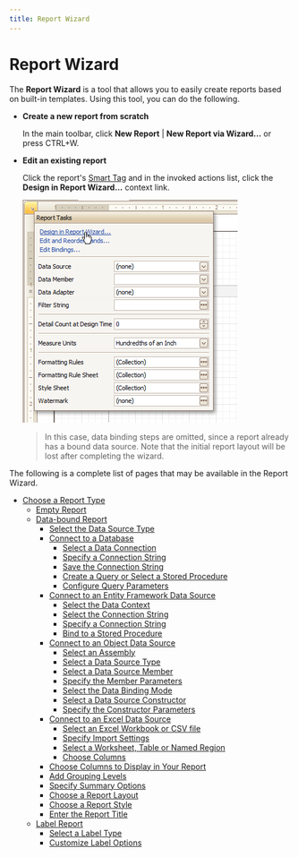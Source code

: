 ```yaml
---
title: Report Wizard
---
```

# Report Wizard
The **Report Wizard** is a tool that allows you to easily create reports based on built-in templates. Using this tool, you can do the following.
* **Create a new report from scratch**
	
	In the main toolbar, click **New Report** | **New Report via Wizard...** or press CTRL+W.
* **Edit an existing report**
	
	Click the report's [Smart Tag](report-designer-reference/report-designer-ui/smart-tag.md) and in the invoked actions list, click the **Design in Report Wizard...** context link.
	
	![RD_ReportWizard_0](../../../images/img8543.png)
	
	> In this case, data binding steps are omitted, since a report already has a bound data source. Note that the initial report layout will be lost after completing the wizard.

The following is a complete list of pages that may be available in the Report Wizard.
* [Choose a Report Type](report-wizard/choose-a-report-type.md)
	* [Empty Report](report-wizard/empty-report.md)
	* [Data-bound Report](report-wizard/data-bound-report.md)
		* [Select the Data Source Type](report-wizard/data-bound-report/select-the-data-source-type.md)
		* [Connect to a Database](report-wizard/data-bound-report/connect-to-a-database.md)
			* [Select a Data Connection](report-wizard/data-bound-report/connect-to-a-database/select-a-data-connection.md)
			* [Specify a Connection String](report-wizard/data-bound-report/connect-to-a-database/specify-a-connection-string.md)
			* [Save the Connection String](report-wizard/data-bound-report/connect-to-a-database/save-the-connection-string.md)
			* [Create a Query or Select a Stored Procedure](report-wizard/data-bound-report/connect-to-a-database/create-a-query-or-select-a-stored-procedure.md)
			* [Configure Query Parameters](report-wizard/data-bound-report/connect-to-a-database/configure-query-parameters.md)
		* [Connect to an Entity Framework Data Source](report-wizard/data-bound-report/connect-to-an-entity-framework-data-source.md)
			* [Select the Data Context](report-wizard/data-bound-report/connect-to-an-entity-framework-data-source/select-the-data-context.md)
			* [Select the Connection String](report-wizard/data-bound-report/connect-to-an-entity-framework-data-source/select-the-connection-string.md)
			* [Specify a Connection String](report-wizard/data-bound-report/connect-to-an-entity-framework-data-source/specify-a-connection-string.md)
			* [Bind to a Stored Procedure](report-wizard/data-bound-report/connect-to-an-entity-framework-data-source/bind-to-a-stored-procedure.md)
		* [Connect to an Object Data Source](report-wizard/data-bound-report/connect-to-an-object-data-source.md)
			* [Select an Assembly](report-wizard/data-bound-report/connect-to-an-object-data-source/select-an-assembly.md)
			* [Select a Data Source Type](report-wizard/data-bound-report/connect-to-an-object-data-source/select-a-data-source-type.md)
			* [Select a Data Source Member](report-wizard/data-bound-report/connect-to-an-object-data-source/select-a-data-source-member.md)
			* [Specify the Member Parameters](report-wizard/data-bound-report/connect-to-an-object-data-source/specify-the-member-parameters.md)
			* [Select the Data Binding Mode](report-wizard/data-bound-report/connect-to-an-object-data-source/select-the-data-binding-mode.md)
			* [Select a Data Source Constructor](report-wizard/data-bound-report/connect-to-an-object-data-source/select-a-data-source-constructor.md)
			* [Specify the Constructor Parameters](report-wizard/data-bound-report/connect-to-an-object-data-source/specify-the-constructor-parameters.md)
		* [Connect to an Excel Data Source](report-wizard/data-bound-report/connect-to-an-excel-data-source.md)
			* [Select an Excel Workbook or CSV file](report-wizard/data-bound-report/connect-to-an-excel-data-source/select-an-excel-workbook-or-csv-file.md)
			* [Specify Import Settings](report-wizard/data-bound-report/connect-to-an-excel-data-source/specify-import-settings.md)
			* [Select a Worksheet, Table or Named Region](report-wizard/data-bound-report/connect-to-an-excel-data-source/select-a-worksheet-table-or-named-region.md)
			* [Choose Columns](report-wizard/data-bound-report/connect-to-an-excel-data-source/choose-columns.md)
		* [Choose Columns to Display in Your Report](report-wizard/data-bound-report/choose-columns-to-display-in-your-report.md)
		* [Add Grouping Levels](report-wizard/data-bound-report/add-grouping-levels.md)
		* [Specify Summary Options](report-wizard/data-bound-report/specify-summary-options.md)
		* [Choose a Report Layout](report-wizard/data-bound-report/choose-a-report-layout.md)
		* [Choose a Report Style](report-wizard/data-bound-report/choose-a-report-style.md)
		* [Enter the Report Title](report-wizard/data-bound-report/enter-the-report-title.md)
	* [Label Report](report-wizard/label-report.md)
		* [Select a Label Type](report-wizard/label-report/select-a-label-type.md)
		* [Customize Label Options](report-wizard/label-report/customize-label-options.md)